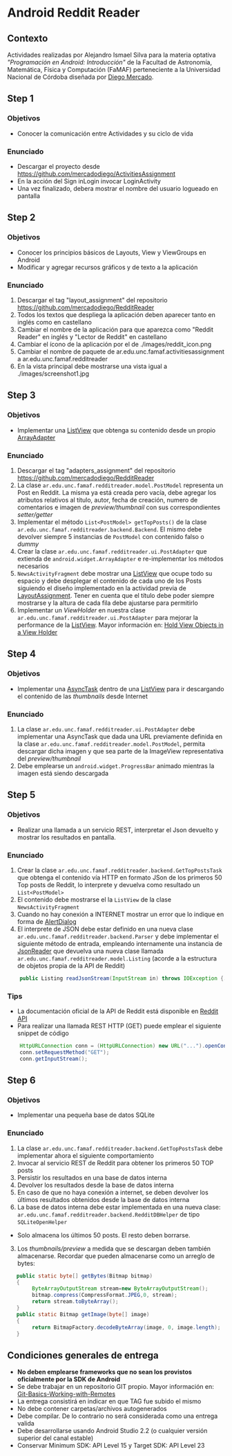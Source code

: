 # Android Reddit Reader

## Contexto

Actividades realizadas por Alejandro Ismael Silva para la materia optativa
_"Programación en Android: Introducción"_ de la Facultad de Astronomía, Matemática, Física y Computación (FaMAF)
perteneciente a la Universidad Nacional de Córdoba diseñada por [Diego Mercado](https://github.com/mercadodiego).


## Step 1

### Objetivos

* Conocer la comunicación entre Actividades y su ciclo de vida

### Enunciado

* Descargar el proyecto desde https://github.com/mercadodiego/ActivitiesAssignment
* En la acción del Sign inLogin invocar LoginActivity
* Una vez finalizado, debera mostrar el nombre del usuario logueado en pantalla


## Step 2

### Objetivos

* Conocer los principios básicos de Layouts, View y ViewGroups en Android
* Modificar y agregar recursos gráficos y de texto a la aplicación

### Enunciado

1. Descargar el tag "layout_assignment" del repositorio https://github.com/mercadodiego/RedditReader
2. Todos los textos que despliega la aplicación deben aparecer tanto en inglés como en castellano
3. Cambiar el nombre de la aplicación para que aparezca como "Reddit Reader" en inglés y "Lector de Reddit" en castellano
4. Cambiar el ícono de la aplicación por el de ./images/reddit_icon.png
5. Cambiar el nombre de paquete de ar.edu.unc.famaf.activitiesassignment a ar.edu.unc.famaf.redditreader
6. En la vista principal debe mostrarse una vista igual a ./images/screenshot1.jpg


## Step 3

### Objetivos

* Implementar una [ListView](https://developer.android.com/reference/android/widget/ListView) que
obtenga su contenido desde un propio [ArrayAdapter](https://developer.android.com/reference/android/widget/ArrayAdapter.html)

### Enunciado

1. Descargar el tag "adapters_assignment" del repositorio https://github.com/mercadodiego/RedditReader
2. La clase `ar.edu.unc.famaf.redditreader.model.PostModel` representa un Post en Reddit.
La misma ya está creada pero vacía, debe agregar los atributos relativos al título, autor,
fecha de creación, numero de comentarios e imagen de *preview/thumbnail* con sus correspondientes *setter/getter*
3. Implementar el método `List<PostModel> getTopPosts()` de la clase `ar.edu.unc.famaf.redditreader.backend.Backend`.
El mismo debe devolver siempre 5 instancias de `PostModel` con contenido falso o *dummy*
4. Crear la clase `ar.edu.unc.famaf.redditreader.ui.PostAdapter` que extienda de `android.widget.ArrayAdapter` e
 re-implementar los métodos necesarios
5. `NewsActivityFragment` debe mostrar una [ListView](https://developer.android.com/reference/android/widget/ListView)
que ocupe todo su espacio y debe desplegar el contenido de cada uno de los Posts siguiendo el diseño implementado
en la actividad previa de [LayoutAssignment](https://github.com/mercadodiego/RedditReader/blob/layout_assignment/README.md).
Tener en cuenta que el título debe poder siempre mostrarse y la altura de cada fila debe ajustarse para permitirlo
6. Implementar un *ViewHolder* en nuestra clase `ar.edu.unc.famaf.redditreader.ui.PostAdapter`
para mejorar la performance de la [ListView](https://developer.android.com/reference/android/widget/ListView). Mayor información en:
[Hold View Objects in a View Holder](https://developer.android.com/training/improving-layouts/smooth-scrolling.html#ViewHolder)


## Step 4

### Objetivos

* Implementar una [AsyncTask](https://developer.android.com/reference/android/os/AsyncTask.html)
dentro de una [ListView](https://developer.android.com/reference/android/widget/ListView) para ir
descargando el contenido de las _thumbnails_ desde Internet

### Enunciado

1. La clase `ar.edu.unc.famaf.redditreader.ui.PostAdapter` debe implementar una AsyncTask que dada
una URL previamente definida en la clase  `ar.edu.unc.famaf.redditreader.model.PostModel`, permita
descargar dicha imagen y que sea parte de la ImageView representativa del *preview/thumbnail*
2. Debe emplearse un `android.widget.ProgressBar` animado mientras la imagen está siendo descargada


## Step 5

### Objetivos

* Realizar una llamada a un servicio REST, interpretar el Json devuelto y mostrar los resultados en pantalla.

### Enunciado

1. Crear la clase `ar.edu.unc.famaf.redditreader.backend.GetTopPostsTask` que obtenga el contenido vía HTTP
en formato JSon de los primeros 50 Top posts de Reddit, lo interprete y devuelva como resultado un `List<PostModel>`
2. El contenido debe mostrarse el la `ListView` de la clase `NewsActivityFragment`
3. Cuando no hay conexión a INTERNET mostrar un error que lo indique en forma de
[AlertDialog](https://developer.android.com/reference/android/app/AlertDialog.html)
4. El interprete de JSON debe estar definido en una nueva clase `ar.edu.unc.famaf.redditreader.backend.Parser`
y debe implementar el siguiente método de entrada, empleando internamente una instancia de
[JsonReader](https://developer.android.com/reference/android/util/JsonReader.html) que devuelva una
nueva clase llamada `ar.edu.unc.famaf.redditreader.model.Listing` (acorde a la estructura de objetos propia de la API de Reddit)
```Java
    public Listing readJsonStream(InputStream in) throws IOException {....}
```

### Tips

* La documentación oficial de la API de Reddit está disponible en [Reddit API](https://www.reddit.com/dev/api/)
* Para realizar una llamada REST HTTP (GET) puede emplear el siguiente snippet de código
```Java
    HttpURLConnection conn = (HttpURLConnection) new URL("...").openConnection();
    conn.setRequestMethod("GET");
    conn.getInputStream();
```


## Step 6

### Objetivos

* Implementar una pequeña base de datos SQLite

### Enunciado

1. La clase `ar.edu.unc.famaf.redditreader.backend.GetTopPostsTask` debe implementar ahora el siguiente comportamiento
 1. Invocar al servicio REST de Reddit para obtener los primeros 50 TOP posts
 2. Persistir los resultados en una base de datos interna
 3. Devolver los resultados desde la base de datos interna
 4. En caso de que no haya conexión a internet, se deben devolver los últimos resultados obtenidos desde la base de datos interna
2. La base de datos interna debe estar implementada en una nueva clase: `ar.edu.unc.famaf.redditreader.backend.RedditDBHelper` de tipo `SQLiteOpenHelper`
 * Solo almacena los últimos 50 posts. El resto deben borrarse.
3. Los _thumbnails/preview_ a medida que se descargan deben también almacenarse. Recordar que pueden almacenarse como un arreglo de bytes:

```Java
   public static byte[] getBytes(Bitmap bitmap)
   {
        ByteArrayOutputStream stream=new ByteArrayOutputStream();
        bitmap.compress(CompressFormat.JPEG,0, stream);
        return stream.toByteArray();
   }
   public static Bitmap getImage(byte[] image)
   {
        return BitmapFactory.decodeByteArray(image, 0, image.length);
   }
```


## Condiciones generales de entrega

* **No deben emplearse frameworks que no sean los provistos oficialmente por la SDK de Android**
* Se debe trabajar en un repositorio GIT propio. Mayor información en:
[Git-Basics-Working-with-Remotes](https://git-scm.com/book/en/v2/Git-Basics-Working-with-Remotes)
* La entrega consistirá en indicar en que TAG fue subido el mismo 
* No debe contener carpetas/archivos autogenerados
* Debe compilar. De lo contrario no será considerada como una entrega valida
* Debe desarrollarse usando Android Studio 2.2 (o cualquier versión superior del canal estable)
* Conservar Minimum SDK: API Level 15 y Target SDK: API Level 23 

